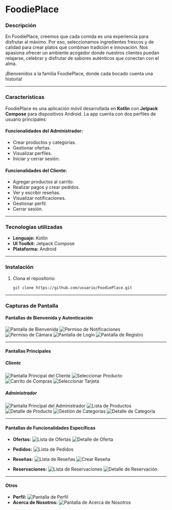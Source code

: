 # FoodiePlace

### Descripción
En FoodiePlace, creemos que cada comida es una experiencia para disfrutar al máximo. Por eso, seleccionamos ingredientes frescos y de calidad para crear platos que combinan tradición e innovación. Nos apasiona ofrecer un ambiente acogedor donde nuestros clientes puedan relajarse, celebrar y disfrutar de sabores auténticos que conectan con el alma.

¡Bienvenidos a la familia FoodiePlace, donde cada bocado cuenta una historia!

---

### Características
FoodiePlace es una aplicación móvil desarrollada en **Kotlin** con **Jetpack Compose** para dispositivos Android. La app cuenta con dos perfiles de usuario principales:

#### Funcionalidades del Administrador:
- Crear productos y categorías.
- Gestionar ofertas.
- Visualizar perfiles.
- Iniciar y cerrar sesión.

#### Funcionalidades del Cliente:
- Agregar productos al carrito.
- Realizar pagos y crear pedidos.
- Ver y escribir reseñas.
- Visualizar notificaciones.
- Gestionar perfil.
- Cerrar sesión.

---

### Tecnologías utilizadas
- **Lenguaje:** Kotlin
- **UI Toolkit:** Jetpack Compose
- **Plataforma:** Android

---

### Instalación
1. Clona el repositorio:
   ```bash
   git clone https://github.com/usuario/FoodiePlace.git


---

### Capturas de Pantalla

#### Pantallas de Bienvenida y Autenticación
![Pantalla de Bienvenida](https://github.com/user-attachments/assets/1bb67b2a-7dc2-4dad-a410-86bc02fca360)
![Permiso de Notificaciones](https://github.com/user-attachments/assets/978093f8-4f1e-4698-b397-ed6d0d466399)
![Permiso de Cámara](https://github.com/user-attachments/assets/f9e30de1-7a1f-40d0-b6e9-a5de806f1b74)
![Pantalla de Login](https://github.com/user-attachments/assets/a8b283eb-cb89-436c-886f-019a09757ee2)
![Pantalla de Registro](https://github.com/user-attachments/assets/23213ead-1411-461b-a96f-c53d7a5c2a44)

---

#### Pantallas Principales
##### Cliente
![Pantalla Principal del Cliente](https://github.com/user-attachments/assets/af14f14b-32de-45d5-8333-c63367735795)
![Seleccionar Producto](https://github.com/user-attachments/assets/4070c46b-e51b-40da-9041-7ab71a716d3b)
![Carrito de Compras](https://github.com/user-attachments/assets/e99cd22c-b92b-446a-9fcf-36b95fd5d749)
![Seleccionar Tarjeta](https://github.com/user-attachments/assets/9eff0be8-c119-4b2b-8edd-1431d7767bc7)

##### Administrador
![Pantalla Principal del Administrador](https://github.com/user-attachments/assets/cb131946-8d34-46a9-921f-d15db9dd2713)
![Lista de Productos](https://github.com/user-attachments/assets/e211be19-cb7c-4f8e-bcc5-05737c1b9330)
![Detalle de Producto](https://github.com/user-attachments/assets/44433338-1e7a-4919-aa1a-5634f36ca5c5)
![Gestión de Categorías](https://github.com/user-attachments/assets/6276de86-a219-4bcf-834b-df8952104c0f)
![Detalle de Categoría](https://github.com/user-attachments/assets/079661f2-bfd7-459a-b7a4-ccac3bba389f)

---

#### Pantallas de Funcionalidades Específicas
- **Ofertas:**
  ![Lista de Ofertas](https://github.com/user-attachments/assets/8b3219e7-c70a-4310-8995-b50e12d7ba4a)
  ![Detalle de Oferta](https://github.com/user-attachments/assets/c86f8e47-897b-4d36-8dfc-07c57c54c382)

- **Pedidos:**
  ![Lista de Pedidos](https://github.com/user-attachments/assets/31579f8a-df59-4267-a7b7-a3a0acc3b7a2)

- **Reseñas:**
  ![Lista de Reseñas](https://github.com/user-attachments/assets/452fad47-4d6d-4356-8397-02ff87eda448)
  ![Crear Reseña](https://github.com/user-attachments/assets/155220b1-ff64-47a1-bd83-c86e94a6249f)

- **Reservaciones:**
  ![Lista de Reservaciones](https://github.com/user-attachments/assets/75fa3073-dfef-4dc2-9440-687b9fc44f08)
  ![Detalle de Reservación](https://github.com/user-attachments/assets/29cee8c8-4b49-42dc-8505-48da8b9b9ec0)

---

#### Otros
- **Perfil:**
  ![Pantalla de Perfil](https://github.com/user-attachments/assets/1dbaec67-241d-46f9-a865-9921e15d3bd9)
- **Acerca de Nosotros:**
  ![Pantalla de Acerca de Nosotros](https://github.com/user-attachments/assets/d47a3e25-e086-4630-9de8-5b9d7e6f9eab)
